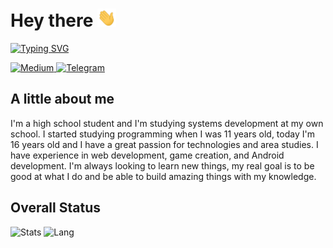 # Hey there <img src="https://raw.githubusercontent.com/ABSphreak/ABSphreak/master/gifs/Hi.gif" width="30px"> 
[![Typing SVG](https://readme-typing-svg.demolab.com?font=JetBrains+Mono&size=40&duration=4000&pause=300&vCenter=true&color=F76464&repeat=true&width=640&height=70&lines=Five+years+of+experience;Focus+on+new+technologies;Being+good+at+what+I+do)](https://git.io/typing-svg)
<!-- MEDIUM -->
<a href="https://medium.com/@imkaicsm">
  <img alt="Medium" src="https://img.shields.io/badge/medium-DE996F?style=for-the-badge&logo=medium&logoColor=white"/>
</a>
<!-- TELEGRAM -->
<a href="https://t.me/kaicsm">
  <img alt="Telegram" src="https://img.shields.io/badge/Telegram-2CA5E0?style=for-the-badge&logo=telegram&logoColor=white"/>
</a> 

## A little about me 
I'm a high school student and I'm studying systems development at my own school.
I started studying programming when I was 11 years old, today I'm 16 years old and I have a great passion for technologies and area studies. I have experience in web development, game creation, and Android development. I'm always looking to learn new things, my real goal is to be good at what I do and be able to build amazing things with my knowledge.

## Overall Status 
![Stats](https://github-readme-stats.vercel.app/api?username=kaicsm&show_icons=true&theme=omni)
![Lang](https://github-readme-stats.vercel.app/api/top-langs/?username=kaicsm&hide=html,css&theme=omni&layoyt=compact)
